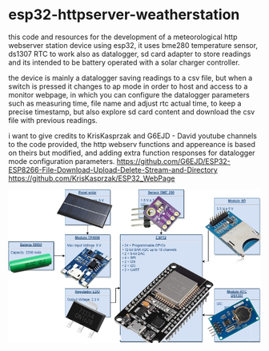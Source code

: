 # esp32-httpserver-weatherstation
this code and resources for the development of a meteorological http webserver station device using esp32, it uses bme280 temperature sensor, ds1307 RTC to work also
as datalogger, sd card adapter to store readings and its intended to be battery operated with a solar charger controller.

the device is mainly a datalogger saving readings to a csv file, but when a switch is pressed it changes to ap mode in order to host and access to a monitor webpage,
in which you can configure the datalogger parameters such as measuring time, file name and adjust rtc actual time, to keep a precise timestamp, but also explore sd card
content and download the csv file with previous readings.

i want to give credits to KrisKasprzak and G6EJD - David youtube channels to the code provided, the http webserv functions and appereance is based on theirs
but modified, and adding extra function responses for datalogger mode configuration parameters.
https://github.com/G6EJD/ESP32-ESP8266-File-Download-Upload-Delete-Stream-and-Directory
https://github.com/KrisKasprzak/ESP32_WebPage

![alt text](https://github.com/41R-M45T3R/esp32-httpserver-weatherstation/blob/dbe46a4e2241443fc03591eb1c9a7ecf2ec96bc6/base.jpg?raw=true)


